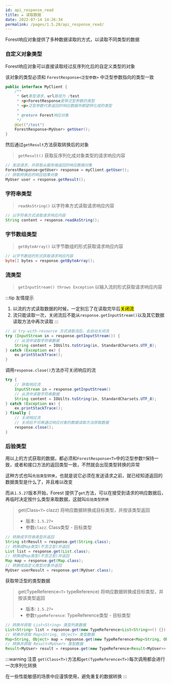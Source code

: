 ```yaml
---
id: api_response_read
title: ✒️ 读取数据
date: 2022-07-14 14:26:34
permalink: /pages/1.5.28/api_response_read/
---
```


Forest响应对象提供了多种数据读取的方式，以读取不同类型的数据

### 自定义对象类型

Forest响应对象可以直接读取经过反序列化后的自定义类型的对象

该对象的类型必须和 `ForestResponse<泛型参数>` 中泛型参数指向的类型一致

```java
public interface MyClient {
    /**
     * Get类型请求，url路径为 /test
     * <p>ForestResponse是带泛型参数的类型
     * <p>泛型参数代表返回的响应数据所期望转化成的类型
     * 
     * @return Forest响应对象
     */
    @Get("/test")
    ForestResponse<MyUser> getUser();
}
```

然后通过`getResult`方法获取转换后的对象

> `getResult()` 获取反序列化成对象类型的请求响应内容


```java
// 发送请求，并获取从服务端返回的响应数据对象
ForestResponse<getUser> response = myClient.getUser();
// 获取转换后的响应结果对象
MyUser user = response.getResult();
```

### 字符串类型

> `readAsString()` 以字符串方式读取请求响应内容

```java
// 以字符串方式读取请求响应内容
String content = response.readAsString();
```

### 字节数组类型

> `getByteArray()` 以字节数组的形式获取请求响应内容

```java
// 以字节数组的形式获取请求响应内容
byte[] bytes = response.getByteArray();
```

### 流类型

> `getInputStream() throws Exception` 以输入流的形式获取请求响应内容

:::tip 友情提示
1. 以流的方式读取数据的时候，一定别忘了在读取完毕后<mark>关闭流</mark>
2. 流只能读取一次，关闭流后不能从`response.getInputStream()`以及其它数据读取方法中再次读取
:::

```java
// 以 try-with-resource 方式读取流后，会自动关闭流
try (InputStream in = response.getInputStream()) {
    // 从流中读取字符串数据
    String content = IOUilts.toString(in, StandardCharsets.UTF_8);
} catch (Exception ex) {
    ex.printStackTrace();
}
```

调用`response.close()`方法亦可关闭响应的流

```java
try {
    // 获取响应流
    InputStream in = response.getInputStream()
    // 从流中读取字符串数据
    String content = IOUilts.toString(in, StandardCharsets.UTF_8);
} catch (Exception ex) {
    ex.printStackTrace();
} finally {
    // 关闭响应流
    // 关闭后不可再通过响应对象的数据读取方法获取数据
    response.close();
}
```

### 后验类型

用以上的方式获取的数据，都必须和`ForestResponse<T>`中的泛型参数`T`保持一致，或者和接口方法的返回类型一致，不然就会出现类型转换的异常

这种方式也叫`先验类型转换`，也就是说它必须在发送请求之前，就已经知道返回的数据类型是什么了，并且难以改变

而从`1.5.27`版本开始，Forest 提供了`get`方法，可以在接受到请求的响应数据后，再临时决定按什么类型来取数据，这就叫`后验类型转换`

> get(Class`<T>` clazz) 将响应数据转换成目标类型，并按该类型返回
>- 版本: `1.5.27+`
>- 参数`clazz`: Class类型 - 目标类型

```java
// 转换成字符串类型并返回
String strResult = response.get(String.class);
// 转换成Map类型(不含泛型)并返回
List list = response.get(List.class);
// 转换成Map类型(不含泛型)并返回
Map map = response.get(Map.class);
// 转换成自定义类型对象并返回
MyUser userResult = response.get(MyUser.class);
```

获取带泛型的类型数据

> get(TypeReference`<T>` typeReference) 将响应数据转换成目标类型，并按该类型返回
>- 版本: `1.5.27+`
>- 参数`typeReference`: TypeReference类型 - 目标类型

```java
// 转换并获取 List<String> 类型列表数据
List<String> list = repsonse.get(new TypeReference<List<String>>() {});
// 转换并获取 Map<String, Object> 类型数据
Map<String, Object> map = repsonse.get(new TypeReference<Map<String, Object>>() {});
// 转换并获取 Result<MyUser> 类型数据
Result<MyUser> result = response.get(new TypeReference<Result<MyUser>>() {});
```

:::warning 注意
`get(Class<T>)`方法和`get(TypeReference<T>)`每次调用都会进行一次序列化转换

在一些性能敏感的场景中应谨慎使用，避免重复的数据转换
:::
